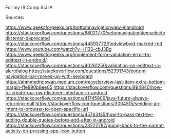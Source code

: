 For my IB Comp Sci IA

Sources:

https://www.geeksforgeeks.org/bottomnavigationview-inandroid/
https://stackoverflow.com/questions/68021770/setonnavigationitemselectedlistener-deprecated
https://stackoverflow.com/questions/44593772/findviewbyid-marked-red
https://www.youtube.com/watch?v=H132-cbJ3Bg
https://www.geeksforgeeks.org/implement-form-validation-error-to-edittext-in-android/
https://stackoverflow.com/questions/40261250/validation-on-edittext-in-alertdialog
https://stackoverflow.com/questions/52391743/bottom-navigation-bar-moves-up-with-keyboard
https://ahmmedrejowan.medium.com/recyclerview-last-item-extra-bottom-margin-ffe890b8ee05
https://stackoverflow.com/questions/994840/how-to-create-our-own-listener-interface-in-android
https://stackoverflow.com/questions/41745809/java-future-always-returning-null
https://stackoverflow.com/questions/3004515/sending-an-intent-to-browser-to-open-specific-url
https://stackoverflow.com/questions/45763135/how-to-pass-text-by-adding-double-quotes-before-and-after-in-android
https://stackoverflow.com/questions/23222787/going-back-to-the-parent-activity-on-pressing-app-icon-button
